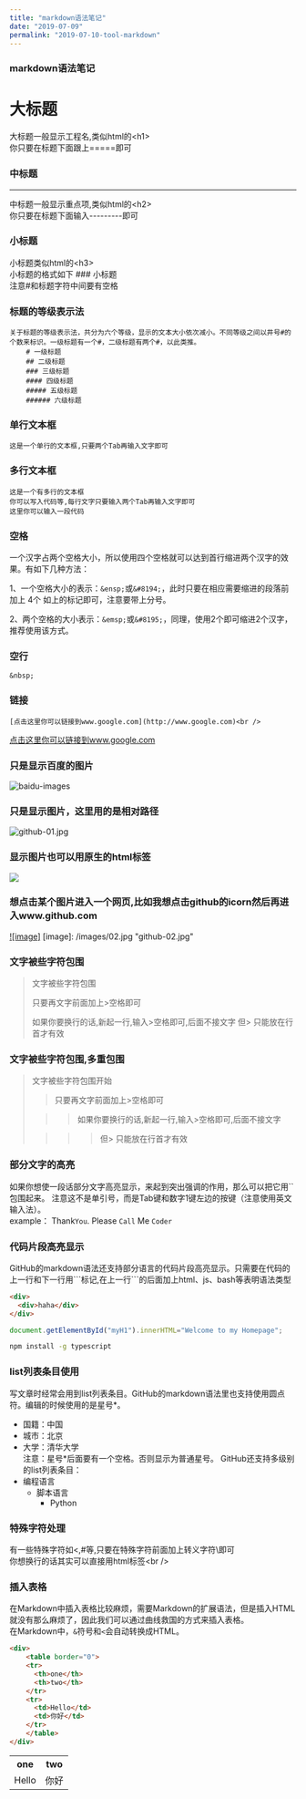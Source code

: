 ```yaml
---
title: "markdown语法笔记"
date: "2019-07-09"
permalink: "2019-07-10-tool-markdown"
---
```


### markdown语法笔记
  
大标题
===================================
  大标题一般显示工程名,类似html的\<h1\><br />
  你只要在标题下面跟上=====即可

  
### 中标题
-----------------------------------
  中标题一般显示重点项,类似html的\<h2\><br />
  你只要在标题下面输入---------即可
  
### 小标题
  小标题类似html的\<h3\><br />
  小标题的格式如下 ### 小标题<br />
  注意#和标题字符中间要有空格
### 标题的等级表示法
	关于标题的等级表示法，共分为六个等级，显示的文本大小依次减小。不同等级之间以井号#的个数来标识。一级标题有一个#，二级标题有两个#，以此类推。
		# 一级标题
		## 二级标题
		### 三级标题
		#### 四级标题
		##### 五级标题
		###### 六级标题

### 单行文本框
    这是一个单行的文本框,只要两个Tab再输入文字即可
        
### 多行文本框  
    这是一个有多行的文本框
    你可以写入代码等,每行文字只要输入两个Tab再输入文字即可
    这里你可以输入一段代码

### 空格
一个汉字占两个空格大小，所以使用四个空格就可以达到首行缩进两个汉字的效果。有如下几种方法：  

1、一个空格大小的表示：`&ensp;`或`&#8194;`，此时只要在相应需要缩进的段落前加上 4个 如上的标记即可，注意要带上分号。  

2、两个空格的大小表示：`&emsp;`或`&#8195;`，同理，使用2个即可缩进2个汉字，推荐使用该方式。  

### 空行
`&nbsp;`

### 链接
```
[点击这里你可以链接到www.google.com](http://www.google.com)<br />
```
[点击这里你可以链接到www.google.com](http://www.google.com)<br />


### 只是显示百度的图片
![baidu-images](http://www.baidu.com/img/bdlogo.png "baidu")  

### 只是显示图片，这里用的是相对路径
![github-01.jpg](/images/01.jpg "github-01.jpg")

### 显示图片也可以用原生的html标签
<img src="https://happydxh.github.io/context.jpeg" />

### 想点击某个图片进入一个网页,比如我想点击github的icorn然后再进入www.github.com
[![image]](http://www.github.com/)
[image]: /images/02.jpg "github-02.jpg"

### 文字被些字符包围
> 文字被些字符包围
>
> 只要再文字前面加上>空格即可
>
> 如果你要换行的话,新起一行,输入>空格即可,后面不接文字
> 但> 只能放在行首才有效

### 文字被些字符包围,多重包围
> 文字被些字符包围开始
>
> > 只要再文字前面加上>空格即可
>
>  > > 如果你要换行的话,新起一行,输入>空格即可,后面不接文字
>
> > > > 但> 只能放在行首才有效

### 部分文字的高亮
如果你想使一段话部分文字高亮显示，来起到突出强调的作用，那么可以把它用\`\`包围起来。
注意这不是单引号，而是Tab键和数字1键左边的按键（注意使用英文输入法）。<br />
	example：
		Thank`You`. Please `Call` Me `Coder`
### 代码片段高亮显示
GitHub的markdown语法还支持部分语言的代码片段高亮显示。只需要在代码的上一行和下一行用\`\`\`标记,在上一行\`\`\`的后面加上html、js、bash等表明语法类型

```html
<div>
  <div>haha</div>
</div>
```

```javascript
document.getElementById("myH1").innerHTML="Welcome to my Homepage";
```

```bash
npm install -g typescript
```

	
### list列表条目使用
写文章时经常会用到list列表条目。GitHub的markdown语法里也支持使用圆点符。编辑的时候使用的是星号*。
* 国籍：中国
* 城市：北京
* 大学：清华大学 
<br/>注意：星号*后面要有一个空格。否则显示为普通星号。
GitHub还支持多级别的list列表条目：
* 编程语言
	* 脚本语言
		* Python

### 特殊字符处理
有一些特殊字符如<,#等,只要在特殊字符前面加上转义字符\即可<br />
你想换行的话其实可以直接用html标签\<br /\>
    

### 插入表格
在Markdown中插入表格比较麻烦，需要Markdown的扩展语法，但是插入HTML就没有那么麻烦了，因此我们可以通过曲线救国的方式来插入表格。       
在Markdown中，`&`符号和`<`会自动转换成HTML。

```html
<div>
    <table border="0">
    <tr>
      <th>one</th>
      <th>two</th>
    </tr>
    <tr>
      <td>Hello</td>
      <td>你好</td>
    </tr>
    </table>
</div>
```
	
<div>
  <table border="0">
	  <tr>
	    <th>one</th>
	    <th>two</th>
	  </tr>
	  <tr>
	    <td>Hello</td>
	    <td>你好</td>
	  </tr>
	</table>
</div>
